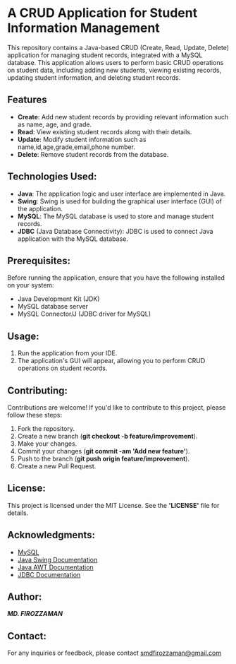 # A CRUD Application for Student Information Management

This repository contains a Java-based CRUD (Create, Read, Update, Delete) application for managing student records, integrated with a MySQL database. This application allows users to perform basic CRUD operations on student data, including adding new students, viewing existing records, updating student information, and deleting student records.

## Features

* **Create**: Add new student records by providing relevant information such as name, age, and grade.
* **Read**: View existing student records along with their details.
* **Update**: Modify student information such as name,id,age,grade,email,phone number.
* **Delete**: Remove student records from the database.

## Technologies Used:

* **Java**: The application logic and user interface are implemented in Java.
* **Swing**: Swing is used for building the graphical user interface (GUI) of the application.
* **MySQL**: The MySQL database is used to store and manage student records.
* **JDBC** (Java Database Connectivity): JDBC is used to connect Java application with the MySQL database.

## Prerequisites:

Before running the application, ensure that you have the following installed on your system:

* Java Development Kit (JDK)
* MySQL database server
* MySQL Connector/J (JDBC driver for MySQL)

## Usage:

1. Run the application from your IDE.
2. The application's GUI will appear, allowing you to perform CRUD operations on student records.

## Contributing:

Contributions are welcome! If you'd like to contribute to this project, please follow these steps:

1. Fork the repository.
2. Create a new branch (**git checkout -b feature/improvement**).
3. Make your changes.
4. Commit your changes (**git commit -am 'Add new feature'**).
5. Push to the branch (**git push origin feature/improvement**).
6.  Create a new Pull Request.

## License:

This project is licensed under the MIT License. See the **'LICENSE'** file for details.

## Acknowledgments:

* [MySQL](https://www.w3schools.com/MySQL/default.asp)
* [Java Swing Documentation](https://www.javatpoint.com/java-swing)
* [Java AWT Documentation](https://www.javatpoint.com/java-awt)
* [JDBC Documentation](https://www.javatpoint.com/java-jdbc)

## Author:
***MD. FIROZZAMAN***

## Contact:

For any inquiries or feedback, please contact smdfirozzaman@gmail.com

